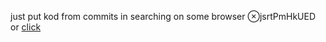 just put kod from commits in searching on some browser ⊗jsrtPmHkUED
or [click](https://code.mu/ru/javascript/framework/react/book/supreme/hooks/use-effect/dependencies/)

